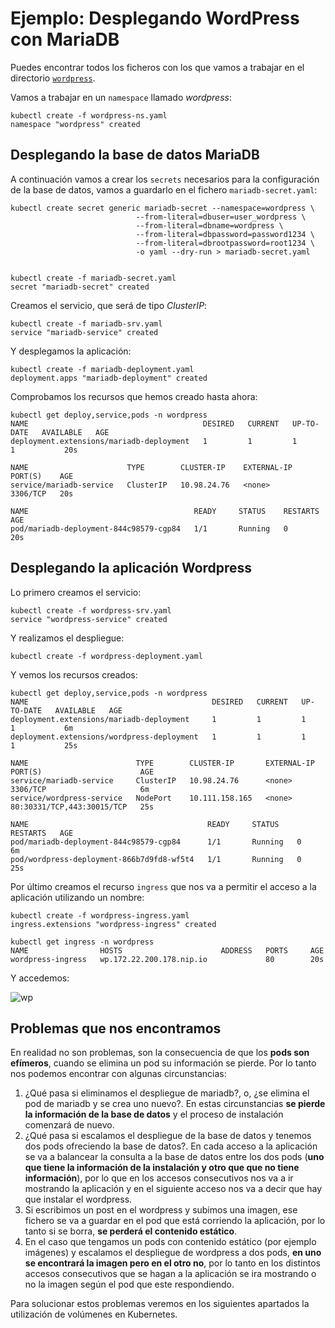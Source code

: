 # Ejemplo: Desplegando WordPress con MariaDB

Puedes encontrar todos los ficheros con los que vamos a trabajar en el directorio [`wordpress`](https://github.com/josedom24/kubernetes/tree/master/ejemplos/wordpress).

Vamos a trabajar en un `namespace` llamado *wordpress*:

    kubectl create -f wordpress-ns.yaml 
    namespace "wordpress" created

## Desplegando la base de datos MariaDB

A continuación vamos a crear los `secrets` necesarios para la configuración de la base de datos, vamos a guardarlo en el fichero `mariadb-secret.yaml`:

    kubectl create secret generic mariadb-secret --namespace=wordpress \
                                --from-literal=dbuser=user_wordpress \
                                --from-literal=dbname=wordpress \
                                --from-literal=dbpassword=password1234 \
                                --from-literal=dbrootpassword=root1234 \
                                -o yaml --dry-run > mariadb-secret.yaml


    kubectl create -f mariadb-secret.yaml 
    secret "mariadb-secret" created

Creamos el servicio, que será de tipo *ClusterIP*:

    kubectl create -f mariadb-srv.yaml 
    service "mariadb-service" created

Y desplegamos la aplicación:

    kubectl create -f mariadb-deployment.yaml 
    deployment.apps "mariadb-deployment" created

Comprobamos los recursos que hemos creado hasta ahora:

    kubectl get deploy,service,pods -n wordpress
    NAME                                       DESIRED   CURRENT   UP-TO-DATE   AVAILABLE   AGE
    deployment.extensions/mariadb-deployment   1         1         1            1           20s

    NAME                      TYPE        CLUSTER-IP    EXTERNAL-IP   PORT(S)    AGE
    service/mariadb-service   ClusterIP   10.98.24.76   <none>        3306/TCP   20s

    NAME                                     READY     STATUS    RESTARTS   AGE
    pod/mariadb-deployment-844c98579-cgp84   1/1       Running   0          20s

## Desplegando la aplicación Wordpress

Lo primero creamos el servicio:

    kubectl create -f wordpress-srv.yaml 
    service "wordpress-service" created

Y realizamos el despliegue:

    kubectl create -f wordpress-deployment.yaml 

Y vemos los recursos creados:

    kubectl get deploy,service,pods -n wordpress
    NAME                                         DESIRED   CURRENT   UP-TO-DATE   AVAILABLE   AGE
    deployment.extensions/mariadb-deployment     1         1         1            1           6m
    deployment.extensions/wordpress-deployment   1         1         1            1           25s

    NAME                        TYPE        CLUSTER-IP       EXTERNAL-IP   PORT(S)                      AGE
    service/mariadb-service     ClusterIP   10.98.24.76      <none>        3306/TCP                     6m
    service/wordpress-service   NodePort    10.111.158.165   <none>        80:30331/TCP,443:30015/TCP   25s

    NAME                                        READY     STATUS    RESTARTS   AGE
    pod/mariadb-deployment-844c98579-cgp84      1/1       Running   0          6m
    pod/wordpress-deployment-866b7d9fd8-wf5t4   1/1       Running   0          25s

Por último creamos el recurso `ingress` que nos va a permitir el acceso a la aplicación utilizando un nombre:

    kubectl create -f wordpress-ingress.yaml 
    ingress.extensions "wordpress-ingress" created

    kubectl get ingress -n wordpress
    NAME                HOSTS                      ADDRESS   PORTS     AGE
    wordpress-ingress   wp.172.22.200.178.nip.io             80        20s

Y accedemos:

![wp](img/wp1.png)

## Problemas que nos encontramos

En realidad no son problemas, son la consecuencia de que los **pods son efímeros**, cuando se elimina un pod su información se pierde. Por lo tanto nos podemos encontrar con algunas circunstancias:

1. ¿Qué pasa si eliminamos el despliegue de mariadb?, o, ¿se elimina el pod de mariadb y se crea uno nuevo?. En estas circunstancias **se pierde la información de la base de datos** y el proceso de instalación comenzará de nuevo.
2. ¿Qué pasa si escalamos el despliegue de la base de datos y tenemos dos pods ofreciendo la base de datos?. En cada acceso a la aplicación se va a balancear la consulta a la base de datos entre los dos pods (**uno que tiene la información de la instalación y otro que que no tiene información**), por lo que en los accesos consecutivos nos va a ir mostrando la aplicación y en el siguiente acceso nos va a decir que hay que instalar el wordpress.
3. Si escribimos un post en el wordpress y subimos una imagen, ese fichero se va a guardar en el pod que está corriendo la aplicación, por lo tanto si se borra, **se perderá el contenido estático**.
4. En el caso que tengamos un pods con contenido estático (por ejemplo imágenes) y escalamos el despliegue de wordpress a dos pods, **en uno se encontrará la imagen pero en el otro no**, por lo tanto en los distintos accesos consecutivos que se hagan a la aplicación se ira mostrando o no la imagen según el pod que este respondiendo.

Para solucionar estos problemas veremos en los siguientes apartados la utilización de volúmenes en Kubernetes.
